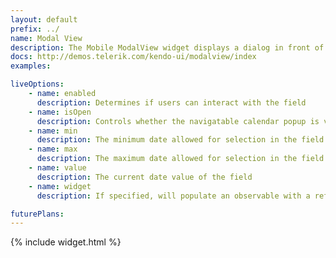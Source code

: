 ```yaml
---
layout: default
prefix: ../
name: Modal View
description: The Mobile ModalView widget displays a dialog in front of the application.
docs: http://demos.telerik.com/kendo-ui/modalview/index
examples:

liveOptions:
    - name: enabled
      description: Determines if users can interact with the field
    - name: isOpen
      description: Controls whether the navigatable calendar popup is visible
    - name: min
      description: The minimum date allowed for selection in the field
    - name: max
      description: The maximum date allowed for selection in the field
    - name: value
      description: The current date value of the field
    - name: widget
      description: If specified, will populate an observable with a reference to the actual widget

futurePlans:
---
```


{% include widget.html %}
